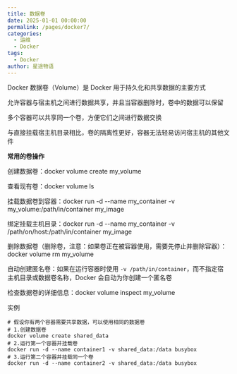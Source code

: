```yaml
---
title: 数据卷
date: 2025-01-01 00:00:00
permalink: /pages/docker7/
categories:
  - 运维
  - Docker
tags:
  - Docker
author: 星途物语
---
```

Docker 数据卷（Volume）是 Docker 用于持久化和共享数据的主要方式

允许容器与宿主机之间进行数据共享，并且当容器删除时，卷中的数据可以保留

多个容器可以共享同一个卷，方便它们之间进行数据交换

与直接挂载宿主机目录相比，卷的隔离性更好，容器无法轻易访问宿主机的其他文件

**常用的卷操作**

创建数据卷：docker volume create my_volume

查看现有卷：docker volume ls

挂载数据卷到容器：docker run -d --name my_container -v my_volume:/path/in/container my_image

绑定挂载主机目录：docker run -d --name my_container -v /path/on/host:/path/in/container my_image

删除数据卷（删除卷，注意：如果卷正在被容器使用，需要先停止并删除容器）：docker volume rm my_volume

自动创建匿名卷：如果在运行容器时使用 `-v /path/in/container`，而不指定宿主机目录或数据卷名称，Docker 会自动为你创建一个匿名卷

检查数据卷的详细信息：docker volume inspect my_volume

实例

```shell
# 假设你有两个容器需要共享数据，可以使用相同的数据卷
# 1.创建数据卷
docker volume create shared_data
# 2.运行第一个容器并挂载卷
docker run -d --name container1 -v shared_data:/data busybox
# 3.运行第二个容器并挂载同一个卷
docker run -d --name container2 -v shared_data:/data busybox
```